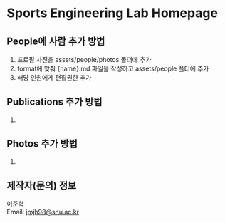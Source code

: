 # Sports Engineering Lab Homepage

## People에 사람 추가 방법

1. 프로필 사진을 assets/people/photos 폴더에 추가
2. format에 맞춰 {name}.md 파일을 작성하고 assets/people 폴더에 추가
3. 해당 인원에게 편집권한 추가

## Publications 추가 방법

1. 

## Photos 추가 방법

1. 

## 제작자(문의) 정보

이준혁  
Email: jmjh98@snu.ac.kr

